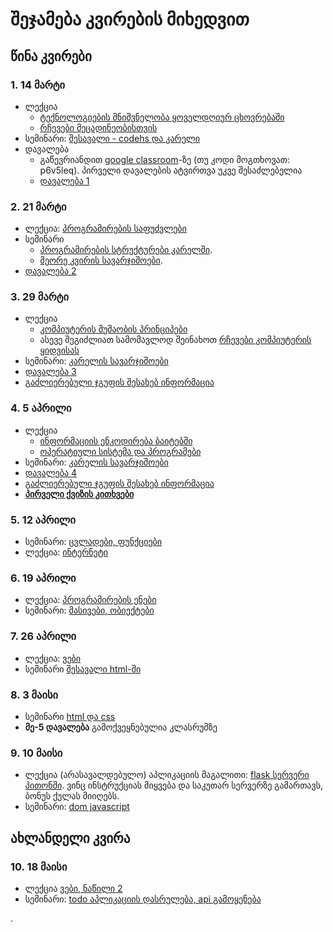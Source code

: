 # შეჯამება კვირების მიხედვით

## წინა კვირები 
### 1. 14 მარტი
- ლექცია
	- [ტექნოლოგიების მნიშვნელობა ყოველდღიურ ცხოვრებაში](/lectures/01_intro)
	- [რჩევები მეცადინეობისთვის](/study_guide)
- სემინარი: [შესავალი - codehs და კარელი](01_karel_setup)
- დავალება
	- გაწევრიანდით [google classroom](https://classroom.google.com/c/MjI4NjEwOTgxODEy?cjc=p6v5leq)-ზე (თუ კოდი მოგთხოვათ: p6v5leq). პირველი დავალების ატვირთვა უკვე შესაძლებელია
	- [დავალება 1](homework/01_karel)

<!--
მიუხედავად იმისა, რომ თეორიულად ბევრს და რთულს არაფერს ვსწავლობთ, ეს კვირა სავსეა მრავალფეროვანი ინფორმაციით. ზედმეტად რომ არ გადაიტვირთოთ, საგნის დანარჩენ კომპონენტებზე - ქვიზი, ბონუსი, პროექტი, გამოცდა - მომავალ კვირებში, *რელევანტურ დროს* ვისაუბრებთ.
-->

### 2. 21 მარტი
- ლექცია: [პროგრამირების საფუძვლები](/lectures/02_introduction_to_programming)
- სემინარი
	- [პროგრამირების სტრუქტურები კარელში](/classwork/02_karel_intro). 
	- [მეორე კვირის სავარჯიშოები](/classwork/02_karel_structures). 
- [დავალება 2](homework/02_karel)


### 3. 29 მარტი
- ლექცია
	- [კომპიუტერის მუშაობის პრინციპები](/lectures/03_computers)
	- ასევე შეგიძლიათ სამომავლოდ შეინახოთ [რჩევები კომპიუტერის ყიდვისას](/lectures/03b_choosing_specs)
- სემინარი: [კარელის სავარჯიშოები](/classwork/03_karel_exercises)
- [დავალება 3](/homework/03_karel)
- [გაძლიერებული ჯგუფის შესახებ ინფორმაცია](/advanced_group)


### 4. 5 აპრილი
- ლექცია
	- [ინფორმაციის ენკოდირება ბაიტებში](/lectures/04_bits_bytes)
	- [ოპერატიული სისტემა და პროგრამები](/lectures/04b_os_files)
- სემინარი: [კარელის სავარჯიშოები](/classwork/04_karel_exercises)
- [დავალება 4](/homework/04_karel)
- [გაძლიერებული ჯგუფის შესახებ ინფორმაცია](/advanced_group)
- **[პირველი ქვიზის კითხვები](/other/quiz1)**

### 5. 12 აპრილი
- სემინარი: [ცვლადები, ფუნქციები](/classwork/05_drawing_structures)
- ლექცია: [ინტერნეტი](/lectures/05_internet)

### 6. 19 აპრილი
- ლექცია: [პროგრამირების ენები](/lectures/06_programming_languages)
- სემინარი: [მასივები, ობიექტები](/classwork/05_drawing_structures)

### 7. 26 აპრილი
- ლექცია: [ვები](/lectures/07_web)
- სემინარი [შესავალი html-ში](classwork/07_08_html_css.md)

### 8. 3 მაისი
- სემინარი [html და css](/classwork/07_08_html_css)
- **მე-5 დავალება** გამოქვეყნებულია კლასრუმზე

### 9. 10 მაისი
- ლექცია (არასავალდებულო) აპლიკაციის მაგალითი: [flask სერვერი პითონში](https://github.com/freeuni-digital-technologies/application_examples/tree/main/flask_example). ვინც ინსტრუქციას მიყვება და საკუთარ სერვერზე გამართავს, ბონუს ქულას მიიღებს.
- სემინარი: [dom javascript](/classwork/09_dom_javascript)
## ახლანდელი კვირა
### 10. 18 მაისი
- ლექცია [ვები, ნაწილი 2](/lectures/10_web)
- სემინარი: [todo აპლიკაციის დასრულება, api გამოყენება](/classwork/10_todo_app_api)

<!--
- [ბონუს პრეზენტაციის ინსტრუქცია]()
-->
. 
<!--
!!! tip "_"
	- **ბონუს დისკუსია** დაიწყება ხოლმე ლექციამდე, დაახლოებით 9:55-ზე და გაგრძელდება 10-15 წუთი. მომდევნო დისკუსიის ბრიფი გამოქვეყნდება ხოლმე კვირის შეჯამებასთან ერთად. ქულები იწერება რამდენიმე სხვადასხვა დისკუსიაში (თუნდაც მინიმალური) მონაწილეობის შემდეგ. ბონუს დისკუსიის ქულების მიღება შესაძლებელია ლექციებზე/სემინარებზე აქტიურობითაც.
	- **შემდეგი სამშაბათის სამსჯელო თემა**: platform or publisher debate (ზოგადად და facebook/twitter შემთხვევაში). სტუდენტებისთვის გასაზიარებლად მოკლე რეზიუმეს გაკეთების სურვილი თუ ექნება ვინმემ, პრეზენტაციის ბონუს ქულას დავუწერ.
		- [Don't Try to Be a Publisher and a Platform at the Same Time](https://hbr.org/2015/01/dont-try-to-be-a-publisher-and-a-platform-at-the-same-time)
		- [Platforms Are Not Publishers](https://www.theatlantic.com/ideas/archive/2018/08/the-messy-democratizing-beauty-of-the-internet/567194/)
		- [https://www.editorandpublisher.com/stories/for-democracys-sake-social-media-platforms-must-be-deemed-publishers-under-section-230,180554](https://www.editorandpublisher.com/stories/for-democracys-sake-social-media-platforms-must-be-deemed-publishers-under-section-230,180554)
	
-->
<!--
- [მე-5 დავალებაში] (TODO) შედის ამ და შემდეგი კვირის მასალა. **მნიშვნელოვანია**, რომ **პირველი სამი გვერდი** დაიწყოთ ამ კვირას, რადგან საერთოდ სხვა გარემოა და დასაწყისში 1-2 საათი უბრალოდ მაგასთან შეჩვევა გინდათ.



!!! Danger "პირველი ქვიზი 9 ქულა 11 აპრილი, 19:20, 30 წუთი"
	- მინიმალური ზღვარი არ აქვს. 
	- **ქვიზის აღდგენა არ ჩატარდება**. თუ გააცდინეთ (ნებისმიერი მიზეზით) ან ქულის გაუმჯობესება გინდათ, შეგიძლიათ გააკეთოთ ბონუს დავალებები საგნის მეორე ნაწილში (ინფორმაცია მოგვიანებით დაიპოსტება)
	- მუდლზე ან კითხვებში შესაძლებელია შეცდომის გაპარვა, მათი გამოსწორების შემდეგ თქვენი თავდაპირველი ქულა შეიძლება გაიზარდოს **ან შემცირდეს**.	
	!!! Danger "ქვიზის კითხვების შესახებ შენიშვნები თუ გქონდათ"
		**მეილი არ მომწეროთ, არ ვუპასუხებ**. სამშაბათს 12:05-ზე შეგიძლიათ გასაუბრება

	- მასალა შევა მეოთხე კვირის ჩათვლით
	- ლექციიდან კითხვები არ იქნება, მხოლოდ კოდის სავარჯიშოებიდან და პროგრამირების სტრუქტურებზე. მეტწილად დავალებებიდან.
	- 1 და 2 ქულიანი ტესტური კითხვები
	- წინა წლის ქვიზის კითხვები შეგიძლიათ ნახოთ [აქ](https://freeuni-digital-technologies-archive.github.io/21f/info/quiz1.html). რამდენიმე კითხვაში შეცდომა იყო, სწორი პასუხისთვის ნუ გამოიყენებთ უბრალოდ მაგალითისთვის გადახედეთ
-->